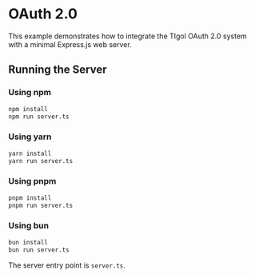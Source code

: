 # OAuth 2.0

This example demonstrates how to integrate the TIgol OAuth 2.0 system with a minimal Express.js web server.

## Running the Server

### Using npm
```sh
npm install
npm run server.ts
```

### Using yarn
```sh
yarn install
yarn run server.ts
```

### Using pnpm
```sh
pnpm install
pnpm run server.ts
```

### Using bun
```sh
bun install
bun run server.ts
```

The server entry point is `server.ts`.
